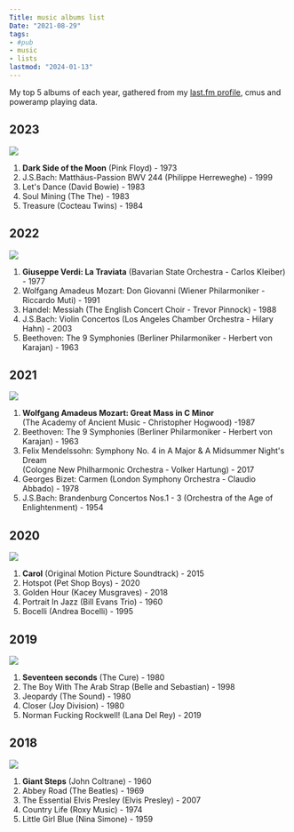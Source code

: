 ```yaml
---
Title: music albums list
Date: "2021-08-29"
tags: 
- #pub
- music
- lists
lastmod: "2024-01-13"
---
```



My top 5 albums of each year, gathered from my [last.fm profile](https://www.last.fm/user/nicksiv), cmus and poweramp playing data.

## 2023

![](../../images/lp-darkside.jpg)

1. **Dark Side of the Moon** (Pink Floyd) - 1973
2. J.S.Bach: Matthäus-Passion BWV 244 (Philippe Herreweghe) - 1999
3. Let's Dance (David Bowie) - 1983
4. Soul Mining (The The) - 1983
5. Treasure (Cocteau Twins) - 1984

## 2022

![](../../images/lp-traviata.jpg)

1. **Giuseppe Verdi: La Traviata** (Bavarian State Orchestra - Carlos Kleiber) - 1977
2. Wolfgang Amadeus Mozart: Don Giovanni (Wiener Philarmoniker - Riccardo Muti) - 1991
3. Handel: Messiah (The English Concert Choir - Trevor Pinnock) - 1988
4. J.S.Bach: Violin Concertos (Los Angeles Chamber Orchestra - Hilary Hahn) - 2003
5. Beethoven: The 9 Symphonies (Berliner Philarmoniker - Herbert von Karajan) - 1963

## 2021

![](../../images/lp-mass.jpg)

1. **Wolfgang Amadeus Mozart: Great Mass in C Minor**  
(The Academy of Ancient Music - Christopher Hogwood) -1987
2. Beethoven: The 9 Symphonies (Berliner Philarmoniker - Herbert von Karajan) - 1963
3. Felix Mendelssohn: Symphony No. 4 in A Major & A Midsummer Night's Dream  
(Cologne New Philharmonic Orchestra - Volker Hartung) - 2017
4. Georges Bizet: Carmen (London Symphony Orchestra - Claudio Abbado) - 1978
5. J.S.Bach: Brandenburg Concertos Nos.1 - 3 (Orchestra of the Age of Enlightenment) - 1954

## 2020

![](../../images/lp-carol.jpg)

1. **Carol** (Original Motion Picture Soundtrack) - 2015
2. Hotspot (Pet Shop Boys) - 2020
3. Golden Hour (Kacey Musgraves) - 2018
4. Portrait In Jazz (Bill Evans Trio) - 1960 
5. Bocelli (Andrea Bocelli) - 1995

## 2019

![](../../images/lp-seventeen.jpg)

1. **Seventeen seconds** (The Cure) - 1980
2. The Boy With The Arab Strap (Belle and Sebastian) - 1998
3. Jeopardy	(The Sound) - 1980
4. Closer (Joy Division) - 1980
5. Norman Fucking Rockwell! (Lana Del Rey) - 2019

## 2018

![](../../images/lp-giantsteps.jpg)

1. **Giant Steps** (John Coltrane) - 1960
2. Abbey Road (The Beatles) - 1969
3. The Essential Elvis Presley (Elvis Presley) - 2007
4. Country Life (Roxy Music) - 1974
5. Little Girl Blue	(Nina Simone) - 1959
